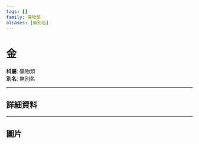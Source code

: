 ```yaml
---
tags: []
family: 礦物類
aliases: [無別名]
---
```


# 金

**科屬**: 礦物類  
**別名**: 無別名  

---

## 詳細資料


---

## 圖片
